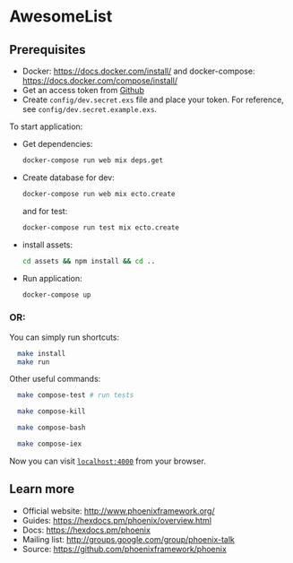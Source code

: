 # AwesomeList

## Prerequisites

- Docker: https://docs.docker.com/install/ and docker-compose: https://docs.docker.com/compose/install/
- Get an access token from [Github](https://help.github.com/en/github/authenticating-to-github/creating-a-personal-access-token-for-the-command-line)
- Create `config/dev.secret.exs` file and place your token. For reference, see `config/dev.secret.example.exs`. 


To start application:

  * Get dependencies:
    ```sh
    docker-compose run web mix deps.get
    ```
  * Create database for dev:
    ```sh
    docker-compose run web mix ecto.create
    ```
    and for test:
    ```sh
    docker-compose run test mix ecto.create
    ```
  * install assets: 
    ```sh
    cd assets && npm install && cd ..
    ```
  * Run application: 
    ```sh
    docker-compose up
    ```

### OR:

You can simply run shortcuts:
```sh
  make install
  make run
```

Other useful commands:
```sh
  make compose-test # run tests
```

```sh
  make compose-kill
```

```sh
  make compose-bash
```

```sh
  make compose-iex
```



Now you can visit [`localhost:4000`](http://localhost:4000) from your browser.

## Learn more

  * Official website: http://www.phoenixframework.org/
  * Guides: https://hexdocs.pm/phoenix/overview.html
  * Docs: https://hexdocs.pm/phoenix
  * Mailing list: http://groups.google.com/group/phoenix-talk
  * Source: https://github.com/phoenixframework/phoenix
